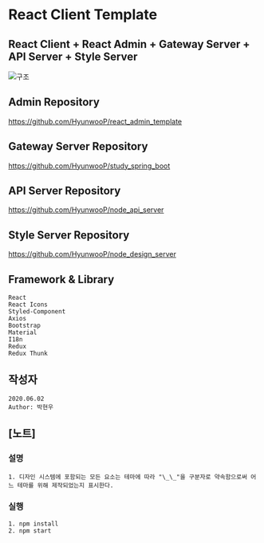 # React Client Template

## React Client + React Admin + Gateway Server + API Server + Style Server

![구조](https://user-images.githubusercontent.com/20429356/124894845-f89eef80-e016-11eb-9a37-0c037dbc0fe4.png)

## Admin Repository

https://github.com/HyunwooP/react_admin_template

## Gateway Server Repository

https://github.com/HyunwooP/study_spring_boot

## API Server Repository

https://github.com/HyunwooP/node_api_server

## Style Server Repository

https://github.com/HyunwooP/node_design_server

## Framework & Library

```
React
React Icons
Styled-Component
Axios
Bootstrap
Material
I18n
Redux
Redux Thunk
```

## 작성자

```
2020.06.02
Author: 박현우
```

## [노트]

### 설명

```
1. 디자인 시스템에 포함되는 모든 요소는 테마에 따라 "\_\_"을 구분자로 약속함으로써 어느 테마를 위해 제작되었는지 표시한다.
```

### 실행

```
1. npm install
2. npm start
```
